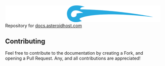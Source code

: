 ![Asteroid Logo](https://github.com/AsteroidHost/docs-v2/blob/gh-pages/img/Asteroid-banner.png)
Repository for [docs.asteroidhost.com](https://docs.asteroidhost.com)

## Contributing
Feel free to contribute to the documentation by creating a Fork, and opening a Pull Request. Any, and all contributions are appreciated!